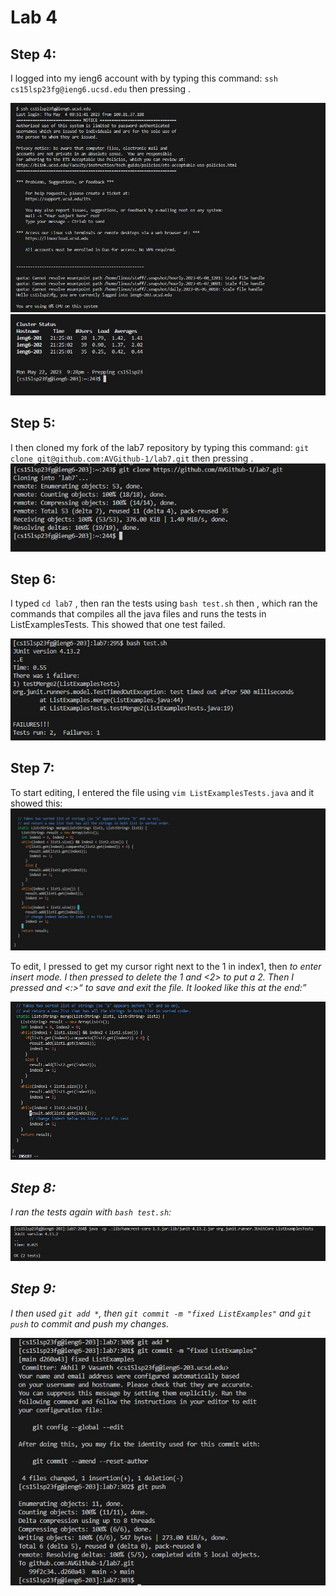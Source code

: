 # Lab 4

## Step 4:

I logged into my ieng6 account with by typing this command: `ssh cs15lsp23fg@ieng6.ucsd.edu` then pressing <enter>. 
  
![Image](https://raw.githubusercontent.com/AVGithub-1/cse15l-lab-reports/main/lab4/cs15l_lab4pic1.JPG)
![Image](https://raw.githubusercontent.com/AVGithub-1/cse15l-lab-reports/main/lab4/cs15l_lab4pic2.JPG)

## Step 5:

I then cloned my fork of the lab7 repository by typing this command: `git clone git@github.com:AVGithub-1/lab7.git` then pressing <enter>.
![Image](https://raw.githubusercontent.com/AVGithub-1/cse15l-lab-reports/main/lab4/cs15l_lab4pic3.JPG)

## Step 6:

I typed `cd lab7` <enter>, then ran the tests using `bash test.sh` then <enter>, which ran the commands that compiles all the java files and runs the tests in ListExamplesTests. This showed that one test failed.

![Image](https://raw.githubusercontent.com/AVGithub-1/cse15l-lab-reports/main/lab4/cs15l_lab4pic4.JPG)

## Step 7: 

To start editing, I entered the file using `vim ListExamplesTests.java` <enter> and it showed this:
![Image](https://raw.githubusercontent.com/AVGithub-1/cse15l-lab-reports/main/lab4/cs15l_lab4pic5.JPG)

To edit, I pressed <up> <up> <up> <h> <h> <h> <h> to get my cursor right next to the 1 in index1, then <i> to enter insert mode. I then pressed <backspace> to delete the 1 and <2> to put a 2. Then I pressed <Esc> and <:><w><q><Enter> to save and exit the file. It looked like this at the end:
  
![Image](https://raw.githubusercontent.com/AVGithub-1/cse15l-lab-reports/main/lab4/cs15l_lab4pic6.JPG)
 
## Step 8:
  
I ran the tests again with `bash test.sh`:
  
![Image](https://raw.githubusercontent.com/AVGithub-1/cse15l-lab-reports/main/lab4/cs15l_lab4pic7.JPG)
  
## Step 9:
  
I then used `git add *`, then `git commit -m "fixed ListExamples"` and `git push` to commit and push my changes.
  
![Image](https://raw.githubusercontent.com/AVGithub-1/cse15l-lab-reports/main/lab4/cs15l_lab4pic8.JPG)
